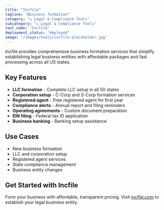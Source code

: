 ```yaml
---
title: "Incfile"
tagline: "Business formation"
category: "⚖️ Legal & Compliance Tools"
subcategory: "⚖️ Legal & Compliance Tools"
tool_name: "Incfile"
deployment_status: "deployed"
image: "/images/tools/incfile-placeholder.jpg"
---
```

Incfile provides comprehensive business formation services that simplify establishing legal business entities with affordable packages and fast processing across all US states.

## Key Features

- **LLC formation** - Complete LLC setup in all 50 states
- **Corporation setup** - C-Corp and S-Corp formation services
- **Registered agent** - Free registered agent for first year
- **Compliance alerts** - Annual report and filing reminders
- **Operating agreements** - Custom document preparation
- **EIN filing** - Federal tax ID application
- **Business banking** - Banking setup assistance

## Use Cases

- New business formation
- LLC and corporation setup
- Registered agent services
- State compliance management
- Business entity changes

## Get Started with Incfile

Form your business with affordable, transparent pricing. Visit [incfile.com](https://www.incfile.com) to establish your legal business entity.
